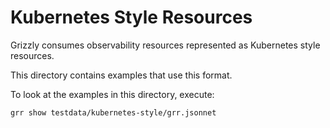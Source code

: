 # Kubernetes Style Resources

Grizzly consumes observability resources represented as Kubernetes style resources.

This directory contains examples that use this format.

To look at the examples in this directory, execute:

```
grr show testdata/kubernetes-style/grr.jsonnet
```
